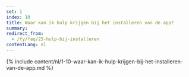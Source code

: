 ```yaml
---
set: 1
index: 10
title: Waar kan ik hulp krijgen bij het installeren van de app?
summary: 
redirect_from: 
  - /fy/faq/25-hulp-bij-installeren
contentLang: nl
---
```

{% include content/nl/1-10-waar-kan-ik-hulp-krijgen-bij-het-installeren-van-de-app.md %}
